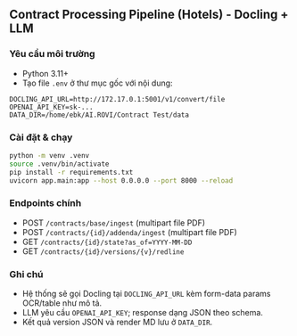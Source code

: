 ## Contract Processing Pipeline (Hotels) - Docling + LLM

### Yêu cầu môi trường

- Python 3.11+
- Tạo file `.env` ở thư mục gốc với nội dung:

```
DOCLING_API_URL=http://172.17.0.1:5001/v1/convert/file
OPENAI_API_KEY=sk-...
DATA_DIR=/home/ebk/AI.ROVI/Contract Test/data
```

### Cài đặt & chạy

```bash
python -m venv .venv
source .venv/bin/activate
pip install -r requirements.txt
uvicorn app.main:app --host 0.0.0.0 --port 8000 --reload
```

### Endpoints chính

- POST `/contracts/base/ingest` (multipart file PDF)
- POST `/contracts/{id}/addenda/ingest` (multipart file PDF)
- GET `/contracts/{id}/state?as_of=YYYY-MM-DD`
- GET `/contracts/{id}/versions/{v}/redline`

### Ghi chú
- Hệ thống sẽ gọi Docling tại `DOCLING_API_URL` kèm form-data params OCR/table như mô tả.
- LLM yêu cầu `OPENAI_API_KEY`; response dạng JSON theo schema.
- Kết quả version JSON và render MD lưu ở `DATA_DIR`. 